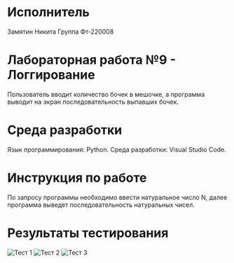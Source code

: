 # Исполнитель
Замятин Никита
Группа Фт-220008
# Лабораторная работа №9 - Логгирование
Пользователь вводит количество бочек в мешочке, а программа выводит на экран последовательность выпавших бочек.
# Среда разработки
Язык программирования: Python.
Среда разработки: Visual Studio Code.
# Инструкция по работе
По запросу программы необходимо ввести натуральное число N, далее программа выведет последовательность натуральных чисел.
# Результаты тестирования
![Тест 1](https://github.com/NikitaZamiatin/lab6/blob/main/scr9-1.png)
![Тест 2](https://github.com/NikitaZamiatin/lab6/blob/main/scr9-2.png)
![Тест 3](https://github.com/NikitaZamiatin/lab6/blob/main/scr9-3.png)
